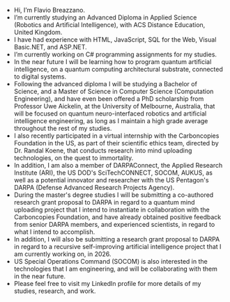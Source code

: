 - Hi, I’m Flavio Breazzano.
- I’m currently studying an Advanced Diploma in Applied Science (Robotics and Artificial Intelligence), with ACS Distance Education, United Kingdom.
- I have had experience with HTML, JavaScript, SQL for the Web, Visual Basic.NET, and ASP.NET.
- I’m currently working on C# programming assignments for my studies.
- In the near future I will be learning how to program quantum artificial intelligence, on a quantum computing architectural substrate, connected to digital systems.
- Following the advanced diploma I will be studying a Bachelor of Science, and a Master of Science in Computer Science (Computation Engineering), and have even been offered a PhD scholarship from Professor Uwe Aickelin, at the University of Melbourne, Australia, that will be focused on quantum neuro-interfaced robotics and artificial intelligence engineering, as long as I maintain a high grade average throughout the rest of my studies.
- I also recently participated in a virtual internship with the Carboncopies Foundation in the US, as part of their scientific ethics team, directed by Dr. Randal Koene, that conducts research into mind uploading technologies, on the quest to immortality.
- In addition, I am also a member of DARPAConnect, the Applied Research Institute (ARI), the US DOD's SciTechCONNECT, SOCOM, AUKUS, as well as a potential innovator and researcher with the US Pentagon's DARPA (Defense Advanced Research Projects Agency).
- During the master's degree studies I will be submitting a co-authored research grant proposal to DARPA in regard to a quantum mind uploading project that I intend to instantiate in collaboration with the Carboncopies Foundation, and have already obtained positive feedback from senior DARPA members, and experienced scientists, in regard to what I intend to accomplish.
- In addition, I will also be submitting a research grant proposal to DARPA in regard to a recursive self-improving artificial intelligence project that I am currently working on, in 2026.
- US Special Operations Command (SOCOM) is also interested in the technologies that I am engineering, and will be collaborating with them in the near future.
- Please feel free to visit my LinkedIn profile for more details of my studies, research, and work.
<!---
Flavio592/Flavio592 is a ✨ special ✨ repository because its `README.md` (this file) appears on your GitHub profile.
You can click the Preview link to take a look at your changes.
--->
